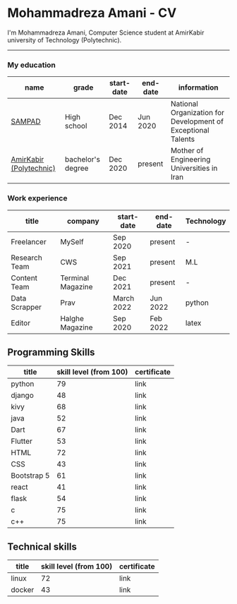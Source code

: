 # Mohammadreza Amani - CV
I'm Mohammadreza Amani, Computer Science student at AmirKabir university of Technology (Polytechnic).


----------------------------------------------------

### My education

| name | grade |  start-date | end-date | information |
|---|---|---|---|---|
| [SAMPAD](https://sampad.gov.ir/) | High school | Dec 2014 | Jun 2020 | National Organization for Development of Exceptional Talents |
| [AmirKabir (Polytechnic)](https://aut.ac.ir/) | bachelor's degree | Dec 2020 | present | Mother of Engineering Universities in Iran |

### Work experience

| title | company | start-date | end-date | Technology |
|-------|---------|------------|----------|------------|
| Freelancer | MySelf | Sep 2020 | present | - |
| Research Team | CWS | Sep 2021 | present | M.L |
| Content Team | Terminal Magazine | Dec 2021 | present | - |
| Data Scrapper | Prav | March 2022 | Jun 2022 | python |
| Editor | Halghe Magazine | Sep 2020 | Feb 2022 | latex |

## Programming Skills

| title | skill level (from 100) | certificate |
|-------|------------------------|-------------|
| python | 79 | link | 
| django | 48 | link |
| kivy | 68 | link |
| java | 52 | link |
| Dart | 67 | link |
| Flutter | 53 | link |
| HTML | 72 | link |
| CSS | 43 | link |
| Bootstrap 5 | 61 | link |
| react | 41 | link |
| flask | 54 | link |
| c | 75 | link |
| c++ | 75 | link |

## Technical skills

| title | skill level (from 100) | certificate |
|---|----|----|
| linux | 72 | link |
| docker | 43 | link |


